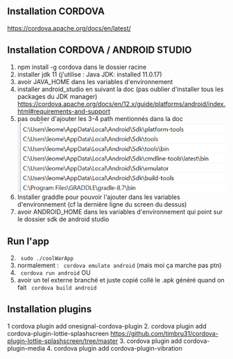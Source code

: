 ## Installation CORDOVA

https://cordova.apache.org/docs/en/latest/

## Installation CORDOVA / ANDROID STUDIO
1.  npm install -g cordova dans le dossier racine
2. installer jdk 11 (j'utilise : Java JDK: installed 11.0.17)
3. avoir JAVA_HOME dans les variables d'environnement
4. installer android_studio en suivant la doc (pas oublier d'installer tous les packages du JDK manager) https://cordova.apache.org/docs/en/12.x/guide/platforms/android/index.html#requirements-and-support
5. pas oublier d'ajouter les 3-4 path mentionnés dans la doc
![img.png](img.png)
6. Installer graddle pour pouvoir l'ajouter dans les variables d'environnement (cf la dernière ligne du screen du dessus)
7. avoir ANDROID_HOME dans les variables d'environnement qui point sur le dossier sdk de android studio

## Run l'app
2. ` sudo ./coolWarApp`
3. normalement : ` cordova emulate android`   (mais moi ça marche pas ptn)
4. ` cordova run android`
   OU
5. avoir un tel externe branché et juste copié collé le .apk généré quand on fait ` cordova build android` 

## Installation plugins

1 cordova plugin add onesignal-cordova-plugin
2. cordova plugin add cordova-plugin-lottie-splashscreen https://github.com/timbru31/cordova-plugin-lottie-splashscreen/tree/master
3. cordova plugin add cordova-plugin-media
4. cordova plugin add cordova-plugin-vibration

